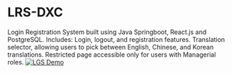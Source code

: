 # LRS-DXC
Login Registration System built using Java Springboot, React.js and PostgreSQL. 
Includes: 
Login, logout, and registration features.
Translation selector, allowing users to pick between English, Chinese, and Korean translations.
Restricted page accessible only for users with Managerial roles.
[![LGS Demo](https://img.youtube.com/vi/HYhDsx4lmis/maxresdefault.jpg)](https://youtu.be/HYhDsx4lmis)
